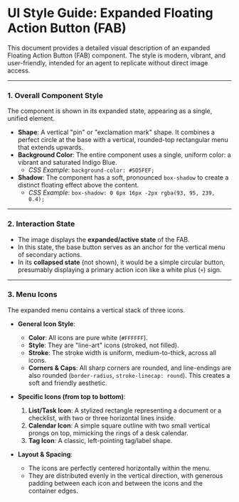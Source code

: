 # UI Style Guide: Expanded Floating Action Button (FAB)

This document provides a detailed visual description of an expanded Floating Action Button (FAB) component. The style is modern, vibrant, and user-friendly, intended for an agent to replicate without direct image access.

---

### 1. Overall Component Style

The component is shown in its expanded state, appearing as a single, unified element.

-   **Shape**: A vertical "pin" or "exclamation mark" shape. It combines a perfect circle at the base with a vertical, rounded-top rectangular menu that extends upwards.
-   **Background Color**: The entire component uses a single, uniform color: a vibrant and saturated Indigo Blue.
    -   *CSS Example*: `background-color: #5D5FEF;`
-   **Shadow**: The component has a soft, pronounced `box-shadow` to create a distinct floating effect above the content.
    -   *CSS Example*: `box-shadow: 0 6px 16px -2px rgba(93, 95, 239, 0.4);`

---

### 2. Interaction State

-   The image displays the **expanded/active state** of the FAB.
-   In this state, the base button serves as an anchor for the vertical menu of secondary actions.
-   In its **collapsed state** (not shown), it would be a simple circular button, presumably displaying a primary action icon like a white plus (`+`) sign.

---

### 3. Menu Icons

The expanded menu contains a vertical stack of three icons.

-   **General Icon Style**:
    -   **Color**: All icons are pure white (`#FFFFFF`).
    -   **Style**: They are "line-art" icons (stroked, not filled).
    -   **Stroke**: The stroke width is uniform, medium-to-thick, across all icons.
    -   **Corners & Caps**: All sharp corners are rounded, and line-endings are also rounded (`border-radius`, `stroke-linecap: round`). This creates a soft and friendly aesthetic.

-   **Specific Icons (from top to bottom)**:
    1.  **List/Task Icon**: A stylized rectangle representing a document or a checklist, with two or three horizontal lines inside.
    2.  **Calendar Icon**: A simple square outline with two small vertical prongs on top, mimicking the rings of a desk calendar.
    3.  **Tag Icon**: A classic, left-pointing tag/label shape.

-   **Layout & Spacing**:
    -   The icons are perfectly centered horizontally within the menu.
    -   They are distributed evenly in the vertical direction, with generous padding between each icon and between the icons and the container edges.
